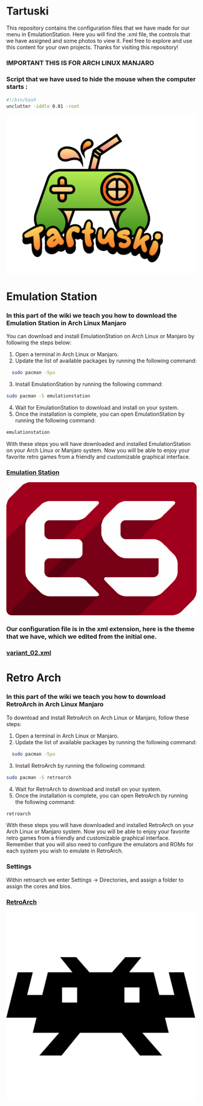 # Tartuski

This repository contains the configuration files that we have made for our menu in EmulationStation. Here you will find the .xml file, the controls that we have assigned and some photos to view it. Feel free to explore and use this content for your own projects. Thanks for visiting this repository!

### IMPORTANT THIS IS FOR ARCH LINUX MANJARO

### Script that we have used to hide the mouse when the computer starts :

````bash
#!/bin/bash
unclutter -iddle 0.01 -root
````

<p align="center">
  <img src="logo.png" />
</p>



# Emulation Station 

### In this part of the wiki we teach you how to download the Emulation Station in Arch Linux Manjaro

You can download and install EmulationStation on Arch Linux or Manjaro by following the steps below:

1. Open a terminal in Arch Linux or Manjaro. 
2. Update the list of available packages by running the following command:    
````bash
  sudo pacman -Syu
````
3. Install EmulationStation by running the following command:     
````bash
sudo pacman -S emulationstation
````
4. Wait for EmulationStation to download and install on your system.
5. Once the installation is complete, you can open EmulationStation by running the following command:     
````bash
emulationstation
````
With these steps you will have downloaded and installed EmulationStation on your Arch Linux or Manjaro system. Now you will be able to enjoy your favorite retro games from a friendly and customizable graphical interface.

### <a href=https://github.com/TartuskiJose/Tartuski/wiki/Emulation-Station>Emulation Station</a>

<img src="Icons/EM.png" />

### Our configuration file is in the xml extension, here is the theme that we have, which we edited from the initial one.

### <a href=https://github.com/TartuskiJose/Tartuski/blob/main/variant_02.xml>variant_02.xml</a>

# Retro Arch

### In this part of the wiki we teach you how to download RetroArch in Arch Linux Manjaro

To download and install RetroArch on Arch Linux or Manjaro, follow these steps:

1. Open a terminal in Arch Linux or Manjaro.
2. Update the list of available packages by running the following command:
````bash
  sudo pacman -Syu
````
3. Install RetroArch by running the following command:
````bash
sudo pacman -S retroarch
````
4. Wait for RetroArch to download and install on your system.
5. Once the installation is complete, you can open RetroArch by running the following command:
````bash
retroarch
````
With these steps you will have downloaded and installed RetroArch on your Arch Linux or Manjaro system. Now you will be able to enjoy your favorite retro games from a friendly and customizable graphical interface. Remember that you will also need to configure the emulators and ROMs for each system you wish to emulate in RetroArch.

### Settings 

Within retroarch we enter Settings -> Directories, and assign a folder to assign the cores and bios.

### <a href=https://github.com/TartuskiJose/Tartuski/wiki/RetroArch>RetroArch</a>

<img src="Icons/Retroarch.png" width=500 height=500 />






